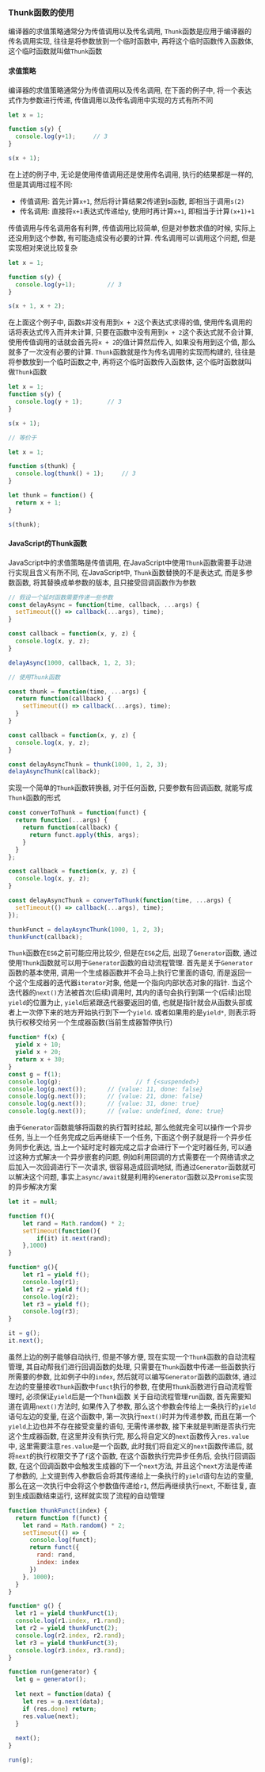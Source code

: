 ### Thunk函数的使用
编译器的求值策略通常分为传值调用以及传名调用, ```Thunk```函数是应用于编译器的传名调用实现, 往往是将参数放到一个临时函数中, 再将这个临时函数传入函数体, 这个临时函数就叫做```Thunk```函数

#### 求值策略
编译器的求值策略通常分为传值调用以及传名调用, 在下面的例子中, 将一个表达式作为参数进行传递, 传值调用以及传名调用中实现的方式有所不同
```javascript
let x = 1;

function s(y) {
  console.log(y+1);		// 3
}

s(x + 1);
```
在上述的例子中, 无论是使用传值调用还是使用传名调用, 执行的结果都是一样的, 但是其调用过程不同:
- 传值调用: 首先计算```x+1```, 然后将计算结果2传递到s函数, 即相当于调用```s(2)```
- 传名调用: 直接将```x+1```表达式传递给y, 使用时再计算```x+1```, 即相当于计算```(x+1)+1```

传值调用与传名调用各有利弊, 传值调用比较简单, 但是对参数求值的时候, 实际上还没用到这个参数, 有可能造成没有必要的计算. 传名调用可以调用这个问题, 但是实现相对来说比较复杂
```javascript
let x = 1;

function s(y) {
  console.log(y+1);			// 3
}

s(x + 1, x + 2);
```
在上面这个例子中, 函数s并没有用到```x + 2```这个表达式求得的值, 使用传名调用的话将表达式传入而并未计算, 只要在函数中没有用到```x + 2```这个表达式就不会计算, 使用传值调用的话就会首先将```x + 2```的值计算然后传入, 如果没有用到这个值, 那么就多了一次没有必要的计算. ```Thunk```函数就是作为传名调用的实现而构建的, 往往是将参数放到一个临时函数之中, 再将这个临时函数传入函数体, 这个临时函数就叫做```Thunk```函数
```javascript
let x = 1;
function s(y) {
  console.log(y + 1);		// 3
}

s(x + 1);

// 等价于

let x = 1;

function s(thunk) {
  console.log(thunk() + 1);		// 3
}

let thunk = function() {
  return x + 1;
}

s(thunk);
```

#### JavaScript的Thunk函数
JavaScript中的求值策略是传值调用, 在JavaScript中使用```Thunk```函数需要手动进行实现且含义有所不同, 在JavaScript中, ```Thunk```函数替换的不是表达式, 而是多参数函数, 将其替换成单参数的版本, 且只接受回调函数作为参数
```javascript
// 假设一个延时函数需要传递一些参数
const delayAsync = function(time, callback, ...args) {
  setTimeout(() => callback(...args), time);
}

const callback = function(x, y, z) {
  console.log(x, y, z);
}

delayAsync(1000, callback, 1, 2, 3);

// 使用Thunk函数

const thunk = function(time, ...args) {
  return function(callback) {
    setTimeout(() => callback(...args), time);
  }
}

const callback = function(x, y, z) {
  console.log(x, y, z);
}

const delayAsyncThunk = thunk(1000, 1, 2, 3);
delayAsyncThunk(callback);
```

实现一个简单的```Thunk```函数转换器, 对于任何函数, 只要参数有回调函数, 就能写成```Thunk```函数的形式
```javascript
const converToThunk = function(funct) {
  return function(...args) {
    return function(callback) {
      return funct.apply(this, args);
    }
  }
};

const callback = function(x, y, z) {
  console.log(x, y, z);
}

const delayAsyncThunk = converToThunk(function(time, ...args) {
  setTimeout(() => callback(...args), time);
});

thunkFunct = delayAsyncThunk(1000, 1, 2, 3);
thunkFunct(callback);
```
```Thunk```函数在```ES6```之前可能应用比较少, 但是在```ES6```之后, 出现了```Generator```函数, 通过使用```Thunk```函数就可以用于```Generator```函数的自动流程管理. 首先是关于```Generator```函数的基本使用, 调用一个生成器函数并不会马上执行它里面的语句, 而是返回一个这个生成器的迭代器```iterator```对象, 他是一个指向内部状态对象的指针. 当这个迭代器的```next()```方法被首次(后续)调用时, 其内的语句会执行到第一个(后续)出现```yield```的位置为止, ```yield```后紧跟迭代器要返回的值, 也就是指针就会从函数头部或者上一次停下来的地方开始执行到下一个```yield```. 或者如果用的是```yield*```, 则表示将执行权移交给另一个生成器函数(当前生成器暂停执行)
```javascript
function* f(x) {
  yield x + 10;
  yield x + 20;
  return x + 30;
}
const g = f(1);
console.log(g);						// f {<suspended>}
console.log(g.next());		// {value: 11, done: false}
console.log(g.next());		// {value: 21, done: false}
console.log(g.next());		// {value: 31, done: true}
console.log(g.next());		// {value: undefined, done: true}
```
由于```Generator```函数能够将函数的执行暂时挂起, 那么他就完全可以操作一个异步任务, 当上一个任务完成之后再继续下一个任务, 下面这个例子就是将一个异步任务同步化表达, 当上一个延时定时器完成之后才会进行下一个定时器任务, 可以通过这种方式解决一个异步嵌套的问题, 例如利用回调的方式需要在一个网络请求之后加入一次回调进行下一次请求, 很容易造成回调地狱, 而通过```Generator```函数就可以解决这个问题, 事实上```async/await```就是利用的```Generator```函数以及```Promise```实现的异步解决方案
```javascript
let it = null;

function f(){
    let rand = Math.random() * 2;
    setTimeout(function(){
        if(it) it.next(rand);
    },1000)
}

function* g(){ 
    let r1 = yield f();
    console.log(r1);
    let r2 = yield f();
    console.log(r2);
    let r3 = yield f();
    console.log(r3);
}

it = g();
it.next();
```
虽然上边的例子能够自动执行, 但是不够方便, 现在实现一个```Thunk```函数的自动流程管理, 其自动帮我们进行回调函数的处理, 只需要在```Thunk```函数中传递一些函数执行所需要的参数, 比如例子中的```index```, 然后就可以编写```Generator```函数的函数体, 通过左边的变量接收```Thunk```函数中```funct```执行的参数, 在使用```Thunk```函数进行自动流程管理时, 必须保证```yield```后是一个```Thunk```函数
关于自动流程管理```run```函数, 首先需要知道在调用```next()```方法时, 如果传入了参数, 那么这个参数会传给上一条执行的```yield```语句左边的变量, 在这个函数中, 第一次执行```next()```时并为传递参数, 而且在第一个```yield```上边也并不存在接受变量的语句, 无需传递参数, 接下来就是判断是否执行完这个生成器函数, 在这里并没有执行完, 那么将自定义的```next```函数传入```res.value```中, 这里需要注意```res.value```是一个函数, 此时我们将自定义的```next```函数传递后, 就将```next```的执行权限交予了```f```这个函数, 在这个函数执行完异步任务后, 会执行回调函数, 在这个回调函数中会触发生成器的下一个```next```方法, 并且这个```next```方法是传递了参数的, 上文提到传入参数后会将其传递给上一条执行的```yield```语句左边的变量, 那么在这一次执行中会将这个参数值传递给```r1```, 然后再继续执行```next```, 不断往复, 直到生成函数结束运行, 这样就实现了流程的自动管理
```javascript
function thunkFunct(index) {
  return function f(funct) {
    let rand = Math.random() * 2;
    setTimeout(() => {
      console.log(funct);
      return funct({
        rand: rand,
        index: index
      })
    }, 1000);
  }
}

function* g() {
  let r1 = yield thunkFunct(1);
  console.log(r1.index, r1.rand);
  let r2 = yield thunkFunct(2);
  console.log(r2.index, r2.rand);
  let r3 = yield thunkFunct(3);
  console.log(r3.index, r3.rand);
}

function run(generator) {
  let g = generator();
  
  let next = function(data) {
    let res = g.next(data);
    if (res.done) return;
    res.value(next);
  }
  
  next();
}

run(g);
```